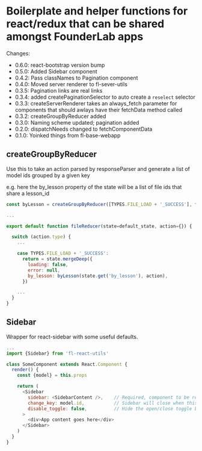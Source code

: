 # Boilerplate and helper functions for react/redux that can be shared amongst FounderLab apps

Changes: 

- 0.6.0: react-bootstrap version bump
- 0.5.0: Added Sidebar component
- 0.4.2: Pass classNames to Pagination component
- 0.4.0: Moved server renderer to fl-sever-utils
- 0.3.5: Pagination links are real links
- 0.3.4: added createPaginationSelector to auto create a `reselect` selector
- 0.3.3: createServerRenderer takes an always_fetch parameter for components that should awlays have their fetchData method called
- 0.3.2: createGroupByReducer added
- 0.3.0: Naming scheme updated; pagination added
- 0.2.0: dispatchNeeds changed to fetchComponentData
- 0.1.0: Yoinked things from fl-base-webapp


createGroupByReducer
--------------------
Use this to take an action parsed by responseParser and generate a list of model ids grouped by a given key

e.g. here the by_lesson property of the state will be a list of file ids that share a lesson_id 
```javascript
const byLesson = createGroupByReducer([TYPES.FILE_LOAD + '_SUCCESS'], file => file.lesson_id)

...

export default function fileReducer(state=default_state, action={}) {

  switch (action.type) {
    ...

    case TYPES.FILE_LOAD + '_SUCCESS':
      return = state.mergeDeep({
        loading: false,
        error: null,
        by_lesson: byLesson(state.get('by_lesson'), action),
      })

    ...
  }
}
```

Sidebar
-------
Wrapper for react-sidebar with some useful defaults.

```javascript
...
import {Sidebar} from 'fl-react-utils'

class SomeComponent extends React.Component {
  render() {
    const {model} = this.props

    return (
      <Sidebar
        sidebar: <SidebarContent />,    // Required, component to be rendered inside the sidebar
        change_key: model.id,           // Sidebar will close when this key changes (useful for closing on navigation)
        disable_toggle: false,          // Hide the open/close toggle button when not in docket mode (< 768px)
      >
        <div>App content goes here</div>
      </Sidebar>
    )
  }
}
```

